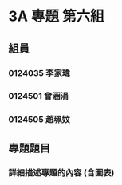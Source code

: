 # 3A 專題 第六組 #
## 組員 ##
### 0124035 李家瑋 ###
### 0124501 曾涵涓 ###
### 0124505 趙珮妏 ###
## 專題題目 ##
### 詳細描述專題的內容 (含圖表) ###
